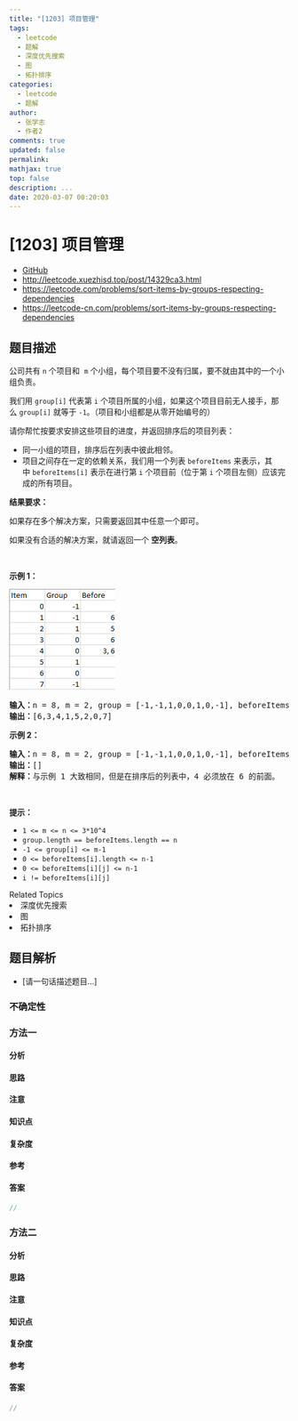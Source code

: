 ```yaml
---
title: "[1203] 项目管理"
tags:
  - leetcode
  - 题解
  - 深度优先搜索
  - 图
  - 拓扑排序
categories:
  - leetcode
  - 题解
author:
  - 张学志
  - 作者2
comments: true
updated: false
permalink:
mathjax: true
top: false
description: ...
date: 2020-03-07 00:20:03
---
```



# [1203] 项目管理
* [GitHub](https://github.com/algoboy101/LeetCodeCrowdsource/tree/master/_posts/QA/%5B1203%5D%20%E9%A1%B9%E7%9B%AE%E7%AE%A1%E7%90%86.md)
* http://leetcode.xuezhisd.top/post/14329ca3.html
* https://leetcode.com/problems/sort-items-by-groups-respecting-dependencies
* https://leetcode-cn.com/problems/sort-items-by-groups-respecting-dependencies


## 题目描述

<p>公司共有&nbsp;<code>n</code>&nbsp;个项目和 &nbsp;<code>m</code>&nbsp;个小组，每个项目要不没有归属，要不就由其中的一个小组负责。</p>

<p>我们用&nbsp;<code>group[i]</code>&nbsp;代表第&nbsp;<code>i</code>&nbsp;个项目所属的小组，如果这个项目目前无人接手，那么&nbsp;<code>group[i]</code> 就等于&nbsp;<code>-1</code>。（项目和小组都是从零开始编号的）</p>

<p>请你帮忙按要求安排这些项目的进度，并返回排序后的项目列表：</p>

<ul>
	<li>同一小组的项目，排序后在列表中彼此相邻。</li>
	<li>项目之间存在一定的依赖关系，我们用一个列表 <code>beforeItems</code>&nbsp;来表示，其中&nbsp;<code>beforeItems[i]</code>&nbsp;表示在进行第&nbsp;<code>i</code>&nbsp;个项目前（位于第 <code>i</code>&nbsp;个项目左侧）应该完成的所有项目。</li>
</ul>

<p><strong>结果要求：</strong></p>

<p>如果存在多个解决方案，只需要返回其中任意一个即可。</p>

<p>如果没有合适的解决方案，就请返回一个 <strong>空列表</strong>。</p>

<p>&nbsp;</p>

<p><strong>示例 1：</strong></p>

<p><strong><img alt="" src="https://raw.githubusercontent.com/algoboy101/LeetCodeCrowdsource/master/imgs/1359_ex1.png" style="height: 181px; width: 191px;"></strong></p>

<pre><strong>输入：</strong>n = 8, m = 2, group = [-1,-1,1,0,0,1,0,-1], beforeItems = [[],[6],[5],[6],[3,6],[],[],[]]
<strong>输出：</strong>[6,3,4,1,5,2,0,7]
</pre>

<p><strong>示例&nbsp;2：</strong></p>

<pre><strong>输入：</strong>n = 8, m = 2, group = [-1,-1,1,0,0,1,0,-1], beforeItems = [[],[6],[5],[6],[3],[],[4],[]]
<strong>输出：</strong>[]
<strong>解释：</strong>与示例 1 大致相同，但是在排序后的列表中，4 必须放在 6 的前面。
</pre>

<p>&nbsp;</p>

<p><strong>提示：</strong></p>

<ul>
	<li><code>1 &lt;= m &lt;= n &lt;= 3*10^4</code></li>
	<li><code>group.length == beforeItems.length == n</code></li>
	<li><code>-1 &lt;= group[i] &lt;= m-1</code></li>
	<li><code>0 &lt;= beforeItems[i].length &lt;= n-1</code></li>
	<li><code>0 &lt;= beforeItems[i][j] &lt;= n-1</code></li>
	<li><code>i != beforeItems[i][j]</code></li>
</ul>
<div><div>Related Topics</div><div><li>深度优先搜索</li><li>图</li><li>拓扑排序</li></div></div>


## 题目解析
* [请一句话描述题目...]

### 不确定性


### 方法一

#### 分析

#### 思路

#### 注意

#### 知识点

#### 复杂度

#### 参考

#### 答案

```cpp
//
```


### 方法二

#### 分析

#### 思路

#### 注意

#### 知识点

#### 复杂度

#### 参考

#### 答案

```cpp
//
```


